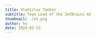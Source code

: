 ```yaml
---
title: Vladislav Tankov
subtitle: Team Lead of the JetBrains AI
thumbnail: ./vt.png
author: hs
date: 2024-02-12
---
```

